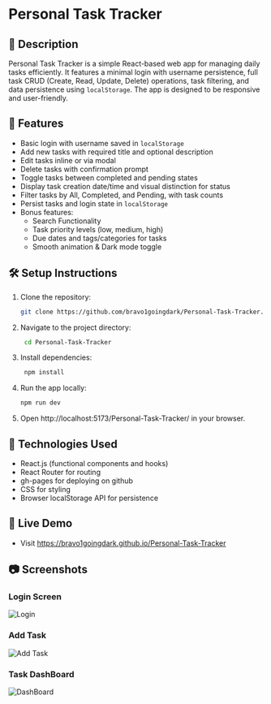 # Personal Task Tracker

## 📖 Description

Personal Task Tracker is a simple React-based web app for managing daily tasks efficiently. It features a minimal login
with username persistence, full task CRUD (Create, Read, Update, Delete) operations, task filtering, and data
persistence using `localStorage`. The app is designed to be responsive and user-friendly.

## 🚀 Features

- Basic login with username saved in `localStorage`
- Add new tasks with required title and optional description
- Edit tasks inline or via modal
- Delete tasks with confirmation prompt
- Toggle tasks between completed and pending states
- Display task creation date/time and visual distinction for status
- Filter tasks by All, Completed, and Pending, with task counts
- Persist tasks and login state in `localStorage`
- Bonus features:
    - Search Functionality
    - Task priority levels (low, medium, high)
    - Due dates and tags/categories for tasks
    - Smooth animation & Dark mode toggle

## 🛠 Setup Instructions

1. Clone the repository:
   ```bash
   git clone https://github.com/bravo1goingdark/Personal-Task-Tracker.git
2. Navigate to the project directory:
   ```bash
    cd Personal-Task-Tracker
3. Install dependencies:
   ```bash
    npm install
4. Run the app locally:
   ```bash
   npm run dev
5. Open http://localhost:5173/Personal-Task-Tracker/ in your browser.


## 🧰 Technologies Used
 - React.js (functional components and hooks)
 - React Router for routing
 - gh-pages for deploying on github
 - CSS for styling 
 - Browser localStorage API for persistence

## 🔗 Live Demo
 - Visit https://bravo1goingdark.github.io/Personal-Task-Tracker

## 📷 Screenshots

### Login Screen
![Login](public/username.png)

### Add Task
![Add Task](public/add-task.png)

### Task DashBoard
![DashBoard](public/dashboard.png)
